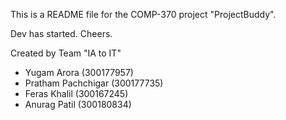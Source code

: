 This is a README file for the COMP-370 project "ProjectBuddy".

Dev has started. Cheers.

Created by Team "IA to IT"
- Yugam Arora 		(300177957)
- Pratham Pachchigar 	(300177735)
- Feras Khalil 		(300167245)
- Anurag Patil 		(300180834) 